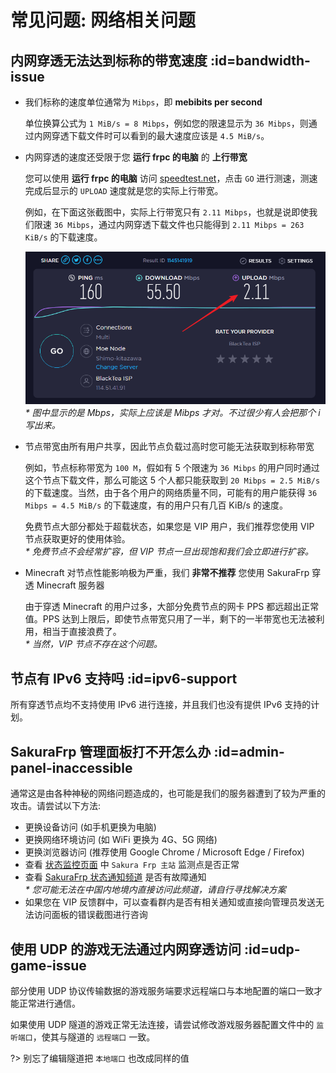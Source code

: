 # 常见问题: 网络相关问题

## 内网穿透无法达到标称的带宽速度 :id=bandwidth-issue

- 我们标称的速度单位通常为 `Mibps`，即 **mebibits per second**

   单位换算公式为 `1 MiB/s = 8 Mibps`，例如您的限速显示为 `36 Mibps`，则通过内网穿透下载文件时可以看到的最大速度应该是 `4.5 MiB/s`。

- 内网穿透的速度还受限于您 **运行 frpc 的电脑** 的 **上行带宽**

   您可以使用 **运行 frpc 的电脑** 访问 [speedtest.net](https://www.speedtest.net ':target=_blank')，点击 `GO` 进行测速，测速完成后显示的 `UPLOAD` 速度就是您的实际上行带宽。

   例如，在下面这张截图中，实际上行带宽只有 `2.11 Mibps`，也就是说即使我们限速 `36 Mibps`，通过内网穿透下载文件也只能得到 `2.11 Mibps = 263 KiB/s` 的下载速度。

  ![](_images/network-speedtest.png)  
  _* 图中显示的是 Mbps，实际上应该是 Mibps 才对。不过很少有人会把那个 i 写出来。_

- 节点带宽由所有用户共享，因此节点负载过高时您可能无法获取到标称带宽

   例如，节点标称带宽为 `100 M`，假如有 5 个限速为 `36 Mibps` 的用户同时通过这个节点下载文件，那么可能这 5 个人都只能获取到 `20 Mibps = 2.5 MiB/s` 的下载速度。当然，由于各个用户的网络质量不同，可能有的用户能获得 `36 Mibps = 4.5 MiB/s` 的下载速度，有的用户只有几百 KiB/s 的速度。

   免费节点大部分都处于超载状态，如果您是 VIP 用户，我们推荐您使用 VIP 节点获取更好的使用体验。  
   _* 免费节点不会经常扩容，但 VIP 节点一旦出现饱和我们会立即进行扩容。_

- Minecraft 对节点性能影响极为严重，我们 **非常不推荐** 您使用 SakuraFrp 穿透 Minecraft 服务器

   由于穿透 Minecraft 的用户过多，大部分免费节点的网卡 PPS 都远超出正常值。PPS 达到上限后，即使节点带宽只用了一半，剩下的一半带宽也无法被利用，相当于直接浪费了。  
   _* 当然，VIP 节点不存在这个问题。_

## 节点有 IPv6 支持吗 :id=ipv6-support

所有穿透节点均不支持使用 IPv6 进行连接，并且我们也没有提供 IPv6 支持的计划。

## SakuraFrp 管理面板打不开怎么办 :id=admin-panel-inaccessible

通常这是由各种神秘的网络问题造成的，也可能是我们的服务器遭到了较为严重的攻击。请尝试以下方法:

- 更换设备访问 (如手机更换为电脑)
- 更换网络环境访问 (如 WiFi 更换为 4G、5G 网络)
- 更换浏览器访问 (推荐使用 Google Chrome / Microsoft Edge / Firefox)
- 查看 [状态监控页面](https://status.natfrp.com/ ':target=_blank') 中 `Sakura Frp 主站` 监测点是否正常
- 查看 [SakuraFrp 状态通知频道](https://t.me/natfrp_status ':target=_blank') 是否有故障通知  
  _* 您可能无法在中国内地境内直接访问此频道，请自行寻找解决方案_
- 如果您在 VIP 反馈群中，可以查看群内是否有相关通知或直接向管理员发送无法访问面板的错误截图进行咨询

## 使用 UDP 的游戏无法通过内网穿透访问 :id=udp-game-issue

部分使用 UDP 协议传输数据的游戏服务端要求远程端口与本地配置的端口一致才能正常进行通信。

如果使用 UDP 隧道的游戏正常无法连接，请尝试修改游戏服务器配置文件中的 `监听端口`，使其与隧道的 `远程端口` 一致。

?> 别忘了编辑隧道把 `本地端口` 也改成同样的值
